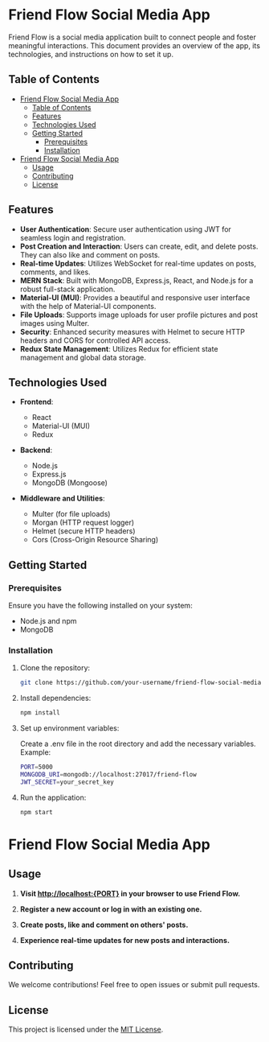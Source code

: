 # Friend Flow Social Media App

Friend Flow is a social media application built to connect people and foster meaningful interactions. This document provides an overview of the app, its technologies, and instructions on how to set it up.

## Table of Contents

- [Friend Flow Social Media App](#friend-flow-social-media-app)
  - [Table of Contents](#table-of-contents)
  - [Features](#features)
  - [Technologies Used](#technologies-used)
  - [Getting Started](#getting-started)
    - [Prerequisites](#prerequisites)
    - [Installation](#installation)
- [Friend Flow Social Media App](#friend-flow-social-media-app-1)
  - [Usage](#usage)
  - [Contributing](#contributing)
  - [License](#license)

## Features

- **User Authentication**: Secure user authentication using JWT for seamless login and registration.
- **Post Creation and Interaction**: Users can create, edit, and delete posts. They can also like and comment on posts.
- **Real-time Updates**: Utilizes WebSocket for real-time updates on posts, comments, and likes.
- **MERN Stack**: Built with MongoDB, Express.js, React, and Node.js for a robust full-stack application.
- **Material-UI (MUI)**: Provides a beautiful and responsive user interface with the help of Material-UI components.
- **File Uploads**: Supports image uploads for user profile pictures and post images using Multer.
- **Security**: Enhanced security measures with Helmet to secure HTTP headers and CORS for controlled API access.
- **Redux State Management**: Utilizes Redux for efficient state management and global data storage.

## Technologies Used

- **Frontend**:
  - React
  - Material-UI (MUI)
  - Redux

- **Backend**:
  - Node.js
  - Express.js
  - MongoDB (Mongoose)

- **Middleware and Utilities**:
  - Multer (for file uploads)
  - Morgan (HTTP request logger)
  - Helmet (secure HTTP headers)
  - Cors (Cross-Origin Resource Sharing)

## Getting Started

### Prerequisites

Ensure you have the following installed on your system:

- Node.js and npm
- MongoDB

### Installation

1. Clone the repository:

   ```bash
   git clone https://github.com/your-username/friend-flow-social-media.git
2. Install dependencies:
    ```bash
    npm install
3. Set up environment variables:

    Create a .env file in the root directory and add the necessary variables. Example:
    ```bash
    PORT=5000
    MONGODB_URI=mongodb://localhost:27017/friend-flow
    JWT_SECRET=your_secret_key
4. Run the application:
    ```bash
    npm start
# Friend Flow Social Media App

## Usage

1. **Visit [http://localhost:{PORT}](http://localhost:{PORT}) in your browser to use Friend Flow.**

2. **Register a new account or log in with an existing one.**

3. **Create posts, like and comment on others' posts.**

4. **Experience real-time updates for new posts and interactions.**

## Contributing

We welcome contributions! Feel free to open issues or submit pull requests.

## License

This project is licensed under the [MIT License](LICENSE).
